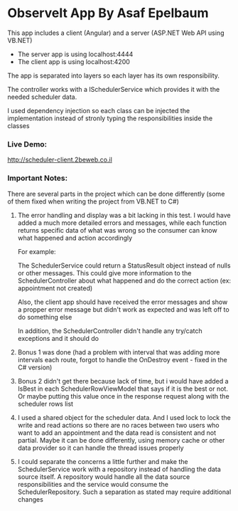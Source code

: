 # ObserveIt App By Asaf Epelbaum

This app includes a client (Angular) and a server (ASP.NET Web API using VB.NET)

* The server app is using localhost:4444
* The client app is using localhost:4200

The app is separated into layers so each layer has its own responsibility.

The controller works with a ISchedulerService which provides it with the needed scheduler data.

I used dependency injection so each class can be injected the implementation instead of stronly typing the responsibilities inside the classes

### Live Demo:
http://scheduler-client.2beweb.co.il

### Important Notes: 

There are several parts in the project which can be done differently (some of them fixed when writing the project from VB.NET to C#)

1) The error handling and display was a bit lacking in this test. I would have added a much more detailed errors and messages, while each function returns specific data of what was wrong so the consumer can know what happened and action accordingly

    For example:

    The SchedulerService could return a StatusResult object instead of nulls or other messages.
    This could give more information to the SchedulerController about what happened and do the correct action (ex: appointment not created)

    Also, the client app should have received the error messages and show a propper error message but didn't work as expected and was left off to do something else
    
    In addition, the SchedulerController didn't handle any try/catch exceptions and it should do
    
2) Bonus 1 was done (had a problem with interval that was adding more intervals each route, forgot to handle the OnDestroy event - fixed in the C# version)

3) Bonus 2 didn't get there because lack of time, but i would have added a IsBest in each SchedulerRowViewModel that says if it is the best or not. Or maybe putting this value once in the response request along with the scheduler rows list

4) I used a shared object for the scheduler data. And I used lock to lock the write and read actions so there are no races between two users who want to add an appointment and the data read is consistent and not partial.
Maybe it can be done differently, using memory cache or other data provider so it can handle the thread issues properly

5) I could separate the concerns a little further and make the SchedulerService work with a repository instead of handling the data source itself. A repository would handle all the data source responsibilities and the service would consume the SchedulerRepository. Such a separation as stated may require additional changes
